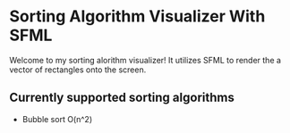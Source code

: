 # Sorting Algorithm Visualizer With SFML
Welcome to my sorting alorithm visualizer! It utilizes SFML to render the a vector of rectangles onto the screen.
## Currently supported sorting algorithms
* Bubble sort O(n^2)

